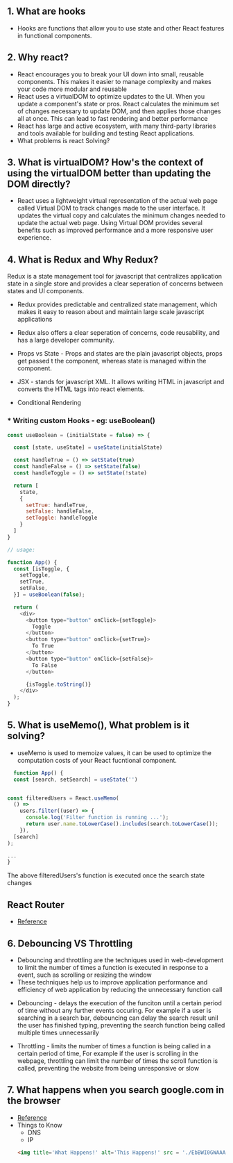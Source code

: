 ## 1. What are hooks 
 * Hooks are functions that allow you to use state and other React features in functional components.

## 2. Why react? 
  * React encourages you to break your UI down into small, reusable components. This makes it easier to manage complexity and makes your code more modular and reusable
  * React uses a virtualDOM to optimize updates to the UI. When you update a component's state or pros. React calculates the minimum set of changes necessary to update DOM, and then applies those changes all at once. This can lead to fast rendering and better performance
  * React has large and active ecosystem, with many third-party libraries and tools available for building and testing React applications.
  * What problems is react Solving?

## 3. What is virtualDOM? How's the context of using the virtualDOM better than updating the DOM directly?
  * React uses a lightweight virtual representation of the actual web page called Virtual DOM to track changes made to the user interface. It updates the virtual copy and calculates the minimum changes needed to update the actual web page. Using Virtual DOM provides several benefits such as improved performance and a more responsive user experience.

## 4. What is Redux and Why Redux?
  Redux is a state management tool for javascript that centralizes application state in a single store and provides a clear seperation of concerns between states and UI components.
  * Redux provides predictable and centralized state management, which makes it easy to reason about and maintain large scale javascript applications
  * Redux also offers a clear seperation of concerns, code reusability, and has a large developer community.

* Props vs State - Props and states are the plain javascript objects, props get passed t the component, whereas state is managed within the component.

* JSX - stands for javascript XML. It allows writing HTML in javascript and converts the HTML tags into react elements.

* Conditional Rendering

### * Writing custom Hooks - eg: useBoolean()

```javascript
const useBoolean = (initialState = false) => {

  const [state, useState] = useState(initialState)

  const handleTrue = () => setState(true)
  const handleFalse = () => setState(false)
  const handleToggle = () => setState(!state)

  return [
    state, 
    {
      setTrue: handleTrue,
      setFalse: handleFalse,
      setToggle: handleToggle 
    }
  ]
}

// usage:

function App() {
  const [isToggle, {
    setToggle,
    setTrue,
    setFalse,
  }] = useBoolean(false);

  return (
    <div>
      <button type="button" onClick={setToggle}>
        Toggle
      </button>
      <button type="button" onClick={setTrue}>
        To True
      </button>
      <button type="button" onClick={setFalse}>
        To False
      </button>

      {isToggle.toString()}
    </div>
  );
}

 ```
## 5. What is useMemo(), What problem is it solving? 
  - useMemo is used to memoize values, it can be used to optimize the computation costs of your React fucntional component.

  ```javascript
    function App() {
    const [search, setSearch] = useState('')
  

  const filteredUsers = React.useMemo(
    () =>
      users.filter((user) => {
        console.log('Filter function is running ...');
        return user.name.toLowerCase().includes(search.toLowerCase());
      }),
    [search]
  );

  ...
}
  ```
  The above filteredUsers's function is executed once the search state changes

## React Router
  - [Reference](https://teachingbee.in/how-to-use-routing-in-react-js/)

## 6. Debouncing VS Throttling
  - Debouncing and throttling are the techniques used in web-development to limit the number of times a function is executed in response to a event, such as scrolling or resizing the window
  - These techniques help us to improve application performance and efficiency of web application by reducing the unnecessary function call

  * Debouncing - delays the execution of the funciton until a certain period of time without any further events occuring.
  For example if a user is searching in a search bar, debouncing can delay the search result unil the user has finished typing, preventing the search function being called multiple times unnecessarily

  * Throttling - limits the number of times a function is being called in a certain period of time, 
  For example if the user is scrolling in the webpage, throttling can limit the number of times the scroll function is called, preventing the website from being unresponsive or slow  

  ## 7. What happens when you search google.com in the browser
   - [Reference](https://medium.com/@maneesa/what-happens-when-you-type-an-url-in-the-browser-and-press-enter-bb0aa2449c1a)
   - Things to Know
      - DNS
      - IP
      ```html
      <img title='What Happens!' alt='This Happens!' src = './EbBWI0GWAAAeYhA.jpeg'
      ```
      